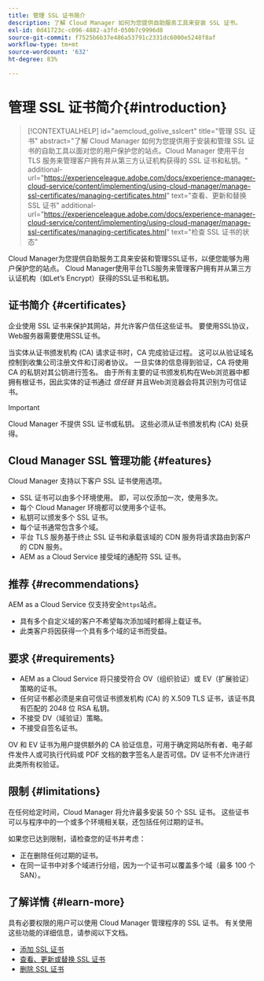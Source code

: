 ```yaml
---
title: 管理 SSL 证书简介
description: 了解 Cloud Manager 如何为您提供自助服务工具来安装 SSL 证书。
exl-id: 0d41723c-c096-4882-a3fd-050b7c9996d8
source-git-commit: f7525b6b37e486a53791c2331dc6000e5248f8af
workflow-type: tm+mt
source-wordcount: '632'
ht-degree: 83%

---
```



# 管理 SSL 证书简介{#introduction}

>[!CONTEXTUALHELP]
>id="aemcloud_golive_sslcert"
>title="管理 SSL 证书"
>abstract="了解 Cloud Manager 如何为您提供用于安装和管理 SSL 证书的自助工具以面对您的用户保护您的站点。Cloud Manager 使用平台 TLS 服务来管理客户拥有并从第三方认证机构获得的 SSL 证书和私钥。"
>additional-url="https://experienceleague.adobe.com/docs/experience-manager-cloud-service/content/implementing/using-cloud-manager/manage-ssl-certificates/managing-certificates.html" text="查看、更新和替换 SSL 证书"
>additional-url="https://experienceleague.adobe.com/docs/experience-manager-cloud-service/content/implementing/using-cloud-manager/manage-ssl-certificates/managing-certificates.html" text="检查 SSL 证书的状态"

Cloud Manager为您提供自助服务工具来安装和管理SSL证书，以便您能够为用户保护您的站点。 Cloud Manager使用平台TLS服务来管理客户拥有并从第三方认证机构（如Let’s Encrypt）获得的SSL证书和私钥。

## 证书简介 {#certificates}

企业使用 SSL 证书来保护其网站，并允许客户信任这些证书。 要使用SSL协议，Web服务器需要使用SSL证书。

当实体从证书颁发机构 (CA) 请求证书时，CA 完成验证过程。 这可以从验证域名控制到收集公司注册文件和订阅者协议。 一旦实体的信息得到验证，CA 将使用 CA 的私钥对其公钥进行签名。 由于所有主要的证书颁发机构在Web浏览器中都拥有根证书，因此实体的证书通过 *信任链* 并且Web浏览器会将其识别为可信证书。

>[!IMPORTANT]
>
>Cloud Manager 不提供 SSL 证书或私钥。 这些必须从证书颁发机构 (CA) 处获得。

## Cloud Manager SSL 管理功能 {#features}

Cloud Manager 支持以下客户 SSL 证书使用选项。

* SSL 证书可以由多个环境使用。 即，可以仅添加一次，使用多次。
* 每个 Cloud Manager 环境都可以使用多个证书。
* 私钥可以颁发多个 SSL 证书。
* 每个证书通常包含多个域。
* 平台 TLS 服务基于终止 SSL 证书和承载该域的 CDN 服务将请求路由到客户的 CDN 服务。
* AEM as a Cloud Service 接受域的通配符 SSL 证书。

## 推荐 {#recommendations}

AEM as a Cloud Service 仅支持安全`https`站点。

* 具有多个自定义域的客户不希望每次添加域时都得上载证书。
* 此类客户将因获得一个具有多个域的证书而受益。

## 要求 {#requirements}

* AEM as a Cloud Service 将只接受符合 OV（组织验证）或 EV（扩展验证）策略的证书。
* 任何证书都必须是来自可信证书颁发机构 (CA) 的 X.509 TLS 证书，该证书具有匹配的 2048 位 RSA 私钥。
* 不接受 DV（域验证）策略。
* 不接受自签名证书。

OV 和 EV 证书为用户提供额外的 CA 验证信息，可用于确定网站所有者、电子邮件发件人或可执行代码或 PDF 文档的数字签名人是否可信。DV 证书不允许进行此类所有权验证。

## 限制 {#limitations}

在任何给定时间，Cloud Manager 将允许最多安装 50 个 SSL 证书。 这些证书可以与程序中的一个或多个环境相关联，还包括任何过期的证书。

如果您已达到限制，请检查您的证书并考虑：

* 正在删除任何过期的证书。
* 在同一证书中对多个域进行分组，因为一个证书可以覆盖多个域（最多 100 个 SAN）。

## 了解详情 {#learn-more}

具有必要权限的用户可以使用 Cloud Manager 管理程序的 SSL 证书。 有关使用这些功能的详细信息，请参阅以下文档。

* [添加 SSL 证书](/help/implementing/cloud-manager/managing-ssl-certifications/add-ssl-certificate.md)
* [查看、更新或替换 SSL 证书](/help/implementing/cloud-manager/managing-ssl-certifications/managing-certificates.md)
* [删除 SSL 证书](/help/implementing/cloud-manager/managing-ssl-certifications/managing-certificates.md)
